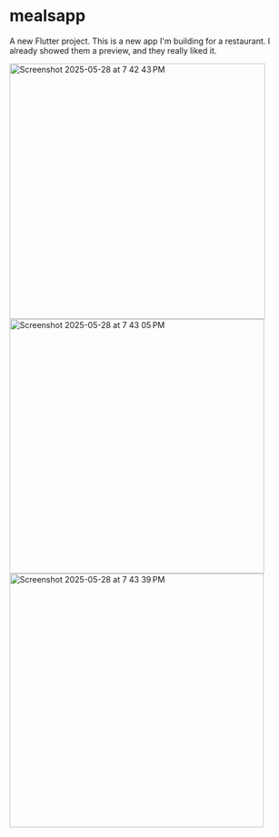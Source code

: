 # mealsapp

A new Flutter project.
This is a new app I'm building for a restaurant. I already showed them a preview, and they really liked it.

<img width="450" alt="Screenshot 2025-05-28 at 7 42 43 PM" src="https://github.com/user-attachments/assets/e0e1eb4b-3b78-4224-8d55-423d08a60877" />

<img width="448" alt="Screenshot 2025-05-28 at 7 43 05 PM" src="https://github.com/user-attachments/assets/833a2a40-00b3-4a09-ae1a-22b857c4f9ab" />

<img width="447" alt="Screenshot 2025-05-28 at 7 43 39 PM" src="https://github.com/user-attachments/assets/574d7a1d-f7fe-460f-82e7-3f8c62db0582" />
